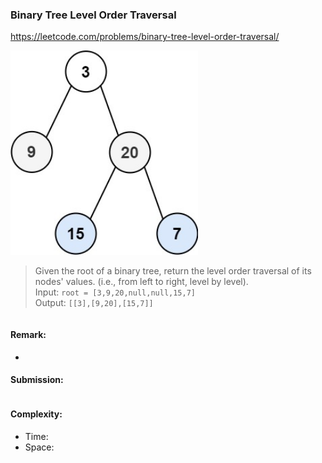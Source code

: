 ### Binary Tree Level Order Traversal
https://leetcode.com/problems/binary-tree-level-order-traversal/

<img src="../images/102_BFS.jpg" width="300px" />

>Given the root of a binary tree, return the level order traversal of its nodes' values. (i.e., from left to right, level by level).\
>Input: `root = [3,9,20,null,null,15,7]`\
>Output: `[[3],[9,20],[15,7]]`

```python
```
                                              
#### Remark:
- 
#### Submission:
```
```
#### Complexity:
- Time:
- Space:
